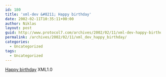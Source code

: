 ```yaml
---
id: 180
title: 'xml-dev &#8211; Happy birthday'
date: 2002-02-11T10:35:11+00:00
author: Niklas
layout: post
guid: http://www.protocol7.com/archives/2002/02/11/xml-dev-happy-birthday/
permalink: /archives/2002/02/11/xml_dev_happy_birthday/
categories:
  - Uncategorized
tags:
  - Uncategorized
---
```

<div class='microid-ee06d19826d93bee925c7f8603f09e660f954264'>
  <p>
    <a href="http://lists.xml.org/archives/xml-dev/200202/msg00446.html">Happy birthday</a> XML1.0
  </p>
</div>